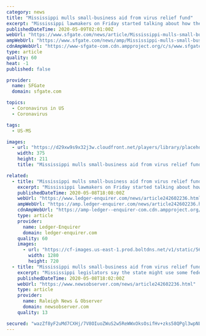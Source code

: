 ```yaml
---
category: news
title: "Mississippi mulls small-business aid from virus relief fund"
excerpt: "Mississippi lawmakers on Friday started talking about how the state should spend part of the $1.25 billion it is receiving in coronavirus relief money from the federal government. Leaders said a priority would be helping small businesses that have had to shut down or severely curtail services because of government orders during the pandemic."
publishedDateTime: 2020-05-09T02:01:00Z
webUrl: "https://www.sfgate.com/news/article/Mississippi-mulls-small-business-aid-from-virus-15257209.php"
ampWebUrl: "https://www.sfgate.com/news/amp/Mississippi-mulls-small-business-aid-from-virus-15257209.php"
cdnAmpWebUrl: "https://www-sfgate-com.cdn.ampproject.org/c/s/www.sfgate.com/news/amp/Mississippi-mulls-small-business-aid-from-virus-15257209.php"
type: article
quality: 60
heat: -1
published: false

provider:
  name: SFGate
  domain: sfgate.com

topics:
  - Coronavirus in US
  - Coronavirus

tags:
  - US-MS

images:
  - url: "https://d29xw9s9x32j3w.cloudfront.net/players/library/placeholder.png"
    width: 375
    height: 211
    title: "Mississippi mulls small-business aid from virus relief fund"

related:
  - title: "Mississippi mulls small-business aid from virus relief fund"
    excerpt: "Mississippi lawmakers on Friday started talking about how the state should spend part of the $1.25 billion it is receiving in coronavirus relief money from the federal government. Leaders said a priority would be helping small businesses that have had to shut down or severely curtail services because of government orders during the pandemic."
    publishedDateTime: 2020-05-08T18:08:00Z
    webUrl: "https://www.ledger-enquirer.com/news/article242602236.html"
    ampWebUrl: "https://amp.ledger-enquirer.com/news/article242602236.html"
    cdnAmpWebUrl: "https://amp-ledger--enquirer-com.cdn.ampproject.org/c/s/amp.ledger-enquirer.com/news/article242602236.html"
    type: article
    provider:
      name: Ledger-Enquirer
      domain: ledger-enquirer.com
    quality: 60
    images:
      - url: "https://cf-images.us-east-1.prod.boltdns.net/v1/static/5618154291001/6b36fa13-0513-4481-9f84-b470f5720c5f/10850272-72aa-4ce0-ad71-49c0b0d1f21d/1280x720/match/image.jpg"
        width: 1280
        height: 720
  - title: "Mississippi mulls small-business aid from virus relief fund | Raleigh News & Observer"
    excerpt: "Mississippi legislators say the state might use some federal money to help small businesses that have been hurt by the COVID-19 pandemic."
    publishedDateTime: 2020-05-08T18:02:00Z
    webUrl: "https://www.newsobserver.com/news/article242602236.html"
    type: article
    provider:
      name: Raleigh News & Observer
      domain: newsobserver.com
    quality: 13

secured: "wazZf8yF2uMd7CXHj/7V8OIuoZWuS2w5ReWWxOksOsifHv+zks58QPgl3wpNLPb5usBP0zTd36f8Cd/uuTEUtWGSGnu7T+VLBH8ZQoA6WD9ziQayRziAutJM7zm509B8jAu0jE7SMG36wRl5Uk7A2PX/Htl4Gd+PqYD66joEqWmamGW62SyTpvNkuEr+sYTlIsbpDq+9J3XIIn7vJqaFUt+pUL+gIGVeecbMKbOeMXhUjnUgT6t5OPbpZPtzOfmbupPCvs8x+l28jVt4h0P4skRPTH/gO7mV4ILfJUjdhhXwRW00/7VeJ1t5lZon2Xb1;wSsRShcuhVvlF9cO0n2Rog=="
---
```


